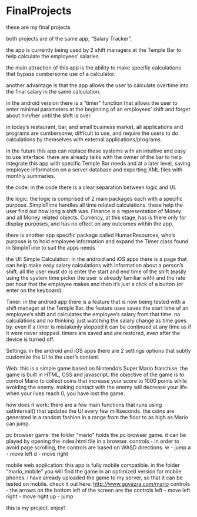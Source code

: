 # FinalProjects

these are my final projects

both projects are of the same app, “Salary Tracker”.

the app is currently being used by 2 shift managers at the Temple Bar to help calculate the employees’ salaries.

the main attraction of this app is the ability to make specific calculations that bypass cumbersome use of a calculator.

another advantage is that the app allows the user to calculate overtime into the final salary in the same calculation.

in the android version there is a “timer” function that allows the user to enter minimal parameters at the beginning of an employees’ shift and forget about him/her until the shift is over.

in today’s restaurant, bar, and small business market, all applications and programs are cumbersome, difficult to use, and require the users to do calculations by themselves with external applications/programs.

in the future this app can replace these systems with an intuitive and easy to use interface. there are already talks with the owner of the bar to help integrate this app with specific Temple Bar needs and at a later level, saving employee information on a server database and exporting XML files with monthly summaries.

the code:
in the code there is a clear separation between logic and UI.

the logic:
the logic is comprised of 2 main packages each with a specific purpose. SimpleTime handles all time related calculations. these help the user find out how long a shift was. Finance is a representation of Money and all Money related objects. Currency, at this stage, has is there only for display purposes, and has no effect on any outcomes within the app.

there is another app specific package called HumanResources, who’s purpose is to hold employee information and expand the Timer class found in SimpleTime to suit the apps needs

the UI:
Simple Calculation:
in the android and iOS apps there is a page that can help make easy salary calculations with information about a person’s shift. all the user must do is enter the start and end time of the shift (easily using the system time picker the user is already familiar with) and the rate per hour that the employee makes and then it’s just a click of a button (or enter on the keyboard).

Timer:
in the android app there is a feature that is now being tested with a shift manager at the Temple Bar. the feature uses saves the start time of an employee’s shift and calculates the employee’s salary from that time. no calculations and no thinking. just watching the salary change as time goes by. even if a timer is mistakenly stopped it can be continued at any time as if it were never stopped. timers are saved and are restored, even after the device is turned off.

Settings:
in the android and iOS apps there are 2 settings options that subtly customize the UI to the user’s content.



Web:
this is a simple game based on Nintendo’s Super Mario franchise. the game is built in HTML, CSS and javascript. the objective of the game is to control Mario to collect coins that increase your score to 1000 points while avoiding the enemy. making contact with the enemy will decrease your life. when your lives reach 0, you have lost the game.

how does it work:
there are a few main functions that runs using setInterval() that updates the UI every few milliseconds. the coins are generated in a random fashion in a range from the floor to as high as Mario can jump.

pc browser game:
the folder “mario” holds the pc browser game. it can be played by opening the index.html file in a browser.
controls -
in order to avoid page scrolling, the controls are based on WASD directions.
w - jump
a - move left
d - move right

mobile web application:
this app is fully mobile compatible. in the folder “mario_mobile” you will find the game in an optimized version for mobile phones. i have already uploaded the game to my server, so that it can be tested on mobile. check it out here: 
http://www.guyazra.com/mario
controls -
the arrows on the bottom left of the screen are the controls
left - move left
right - move right
up - jump

this is my project. enjoy!



